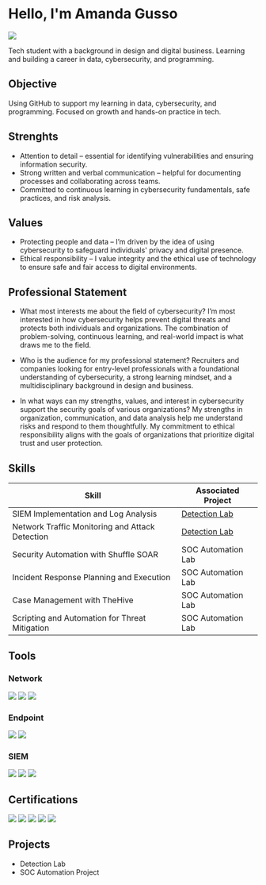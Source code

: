 # Hello, I'm Amanda Gusso
<a href="https://linkedin.com/in/amandabgusso"><img src="https://img.shields.io/badge/-LinkedIn-0072b1?&style=for-the-badge&logo=linkedin&logoColor=white" /></a>

Tech student with a background in design and digital business.
Learning and building a career in data, cybersecurity, and programming.

## Objective
Using GitHub to support my learning in data, cybersecurity, and programming.
Focused on growth and hands-on practice in tech.

## Strenghts
- Attention to detail – essential for identifying vulnerabilities and ensuring information security.
- Strong written and verbal communication – helpful for documenting processes and collaborating across teams.
- Committed to continuous learning in cybersecurity fundamentals, safe practices, and risk analysis.

## Values
- Protecting people and data – I’m driven by the idea of using cybersecurity to safeguard individuals' privacy and digital presence.
- Ethical responsibility – I value integrity and the ethical use of technology to ensure safe and fair access to digital environments.

## Professional Statement
- What most interests me about the field of cybersecurity?
I’m most interested in how cybersecurity helps prevent digital threats and protects both individuals and organizations. The combination of problem-solving, continuous learning, and real-world impact is what draws me to the field.

- Who is the audience for my professional statement?
Recruiters and companies looking for entry-level professionals with a foundational understanding of cybersecurity, a strong learning mindset, and a multidisciplinary background in design and business.

- In what ways can my strengths, values, and interest in cybersecurity support the security goals of various organizations?
My strengths in organization, communication, and data analysis help me understand risks and respond to them thoughtfully. My commitment to ethical responsibility aligns with the goals of organizations that prioritize digital trust and user protection.

## Skills

| Skill                                         | Associated Project         |
|-----------------------------------------------|----------------------------|
| SIEM Implementation and Log Analysis          | <a href="https://google.com">Detection Lab</a>|
| Network Traffic Monitoring and Attack Detection | <a href="https://google.com">Detection Lab</a>|
| Security Automation with Shuffle SOAR         | SOC Automation Lab|
| Incident Response Planning and Execution      | SOC Automation Lab|
| Case Management with TheHive                  | SOC Automation Lab|
| Scripting and Automation for Threat Mitigation | SOC Automation Lab|

## Tools

### Network
<div>
    <img src="https://img.shields.io/badge/-Wireshark-1679A7?&style=for-the-badge&logo=Wireshark&logoColor=white" />
    <img src="https://img.shields.io/badge/-Suricata-EF3B2D?&style=for-the-badge&logo=Suricata&logoColor=white" />
    <img src="https://img.shields.io/badge/-Zeek-777BB4?&style=for-the-badge&logo=Zeek&logoColor=white" />
</div>

### Endpoint
<div>
    <img src="https://img.shields.io/badge/-Microsoft_Defender_for_Endpoint-00A4EF?&style=for-the-badge&logo=Microsoft&logoColor=white" />
    <img src="https://img.shields.io/badge/-Velociraptor-4B275F?&style=for-the-badge&logo=Velociraptor&logoColor=white" />
</div>

### SIEM
<div>
    <img src="https://img.shields.io/badge/-Microsoft_Sentinel-0078D4?&style=for-the-badge&logo=Microsoft&logoColor=white" />
    <img src="https://img.shields.io/badge/-Splunk-000000?&style=for-the-badge&logo=Splunk&logoColor=white" />
    <img src="https://img.shields.io/badge/-Elastic-005571?&style=for-the-badge&logo=Elastic&logoColor=white" />
</div>

## Certifications

<div>
<img src="https://img.shields.io/badge/-Security%2B-FF0000?&style=for-the-badge&logo=CompTIA&logoColor=white" />
<img src="https://img.shields.io/badge/-Network%2B-007ACC?&style=for-the-badge&logo=CompTIA&logoColor=white" />
<img src="https://img.shields.io/badge/-A%2B-4D4D4D?&style=for-the-badge&logo=CompTIA&logoColor=white" />
<img src="https://img.shields.io/badge/-CDSA-006400?&style=for-the-badge&logoColor=white" />
<img src="https://img.shields.io/badge/-CCD-000080?&style=for-the-badge&logoColor=white" />
</div>

## Projects
- Detection Lab
- SOC Automation Project
